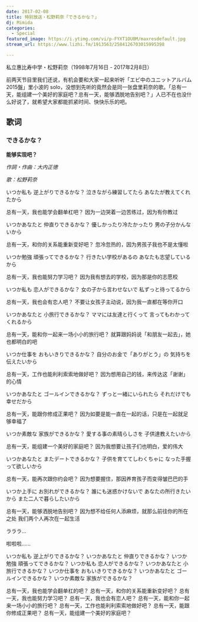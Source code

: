 ```yaml
---
date: 2017-02-08
title: 特别放送・松野莉奈「できるかな？」
dj: Mimida
categories:
  - Special
featured_image: https://i.ytimg.com/vi/p-FYXT1OU0M/maxresdefault.jpg
stream_url: https://www.lizhi.fm/1913563/2584126703015995398

---
```

私立惠比寿中学・松野莉奈（1998年7月16日 - 2017年2月8日）

前两天节目里我们还说，有机会要和大家一起来听听「エビ中のユニットアルバム2015盤」里小波的 solo，没想到先听的竟然会是同一张盘里莉奈的歌。「总有一天，能组建一个美好的家庭吧？总有一天，能够洒脱地告别吧？」人已不在也没什么好说了，就希望大家都能抓紧时间、快快乐乐的吧。

<!-- {% sc_player https://soundcloud.com/waek/daze-ft-girl-is-tough-new-york %} -->

## 歌词

### できるかな？

**能够实现吧？**

*作詞・作曲：大内正徳*

*歌：松野莉奈*

いつか私も 逆上がりできるかな？
泣きながら練習してたら あなたが教えてくれたから

总有一天，我也能学会翻单杠吧？
因为一边哭着一边苦练过，因为有你教过

いつかあなたと 仲直りできるかな？
優しかったり冷たかったり 男の子分かんないから

总有一天，和你的关系能重新变好吧？
忽冷忽热的，因为男孩子我也不是太懂啦

いつか勉強 頑張ってできるかな？
行きたい学校があるの あなたも志望しているから

总有一天，我也能努力学习吧？
因为我有想去的学校，因为那是你的志愿校

いつか私も 恋人ができるかな？
女の子から言わせないで 私ずっと待ってるから

总有一天，我也会有恋人吧？
不要让女孩子主动说，因为我一直都在等你开口

いつかあなたと 小旅行できるかな？
ママには友達と行くって 言ってもわかってくれるから

总有一天，能和你一起来一场小小的旅行吧？
就算跟妈妈说「和朋友一起去」，她也都明白的吧

いつか仕事を おもいきりできるかな？
自分のお金で「ありがとう」の 気持ちを伝えたいから

总有一天，工作也能利利索索地做好吧？
因为想用自己的钱，来传达这「谢谢」的心情

いつかあなたと ゴールインできるかな？
ずっと一緒にいられたら それだけでも幸せだから

总有一天，能跟你修成正果吧？
因为如要是能一直在一起的话，只是在一起就足够幸福了

いつか素敵な 家族ができるかな？
愛する事の素晴らしさを 子供達教えたいから

总有一天，能组建一个美好的家庭吧？
因为我想要让孩子们也明白，爱的伟大

いつかあなたと またデートできるかな？
子供を育ててしわくちゃに なった手握って欲しいから

总有一天，能再次跟你约会吧？
因为想要握住，那因养育孩子而变得皱巴巴的手

いつか上手に お別れができるかな？
誰にも迷惑かけないで あなたの所行きたいから
また二人で暮らしたいから

总有一天，能够洒脱地告别吧？
因为想不给任何人添麻烦，就那么前往你的所在之处
我们两个人再次在一起生活

ラララ…

啦啦啦......

いつか私も 逆上がりできるかな？
いつかあなたと 仲直りできるかな？
いつか勉強 頑張ってできるかな？
いつか私も 恋人ができるかな？
いつかあなたと 小旅行できるかな？
いつか仕事を おもいきりできるかな？
いつかあなたと ゴールインできるかな？
いつか素敵な 家族ができるかな？

总有一天，我也能学会翻单杠的吧？
总有一天，和你的关系能重新变好吧？
总有一天，我也能努力学习吧？
总有一天，我也会有恋人吧？
总有一天，能和你一起来一场小小的旅行吧？
总有一天，工作也能利利索索地做好吧？
总有一天，能跟你修成正果吧？
总有一天，能组建一个美好的家庭吧？
